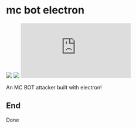 # mc bot electron
![](https://img.shields.io/github/license/Ghalbeyou/mc-bot-electron)
![](https://img.shields.io/discord/848844159419023410?color=green&label=Discord)
![](https://img.shields.io/github/size/Ghalbeyou/mc-bot-electron/index.js)

 An MC BOT attacker built with electron!
## End
Done
